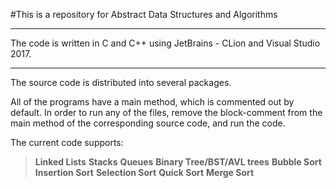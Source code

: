 #This is a repository for Abstract Data Structures and Algorithms

---

The code is written in C and C++ using JetBrains - CLion and Visual Studio 2017.

---

The source code is distributed into several packages. 

All of the programs have a main method, which is commented out by default. In order to run any of the files, remove the block-comment from the main method of the corresponding source code, and run the code.

The current code supports:

>**Linked Lists**
**Stacks**
**Queues**
**Binary Tree/BST/AVL trees**
**Bubble Sort**
**Insertion Sort**
**Selection Sort**
**Quick Sort**
**Merge Sort**
